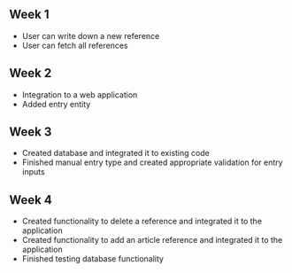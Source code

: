 ## Week 1


- User can write down a new reference
- User can fetch all references 

## Week 2


- Integration to a web application
- Added entry entity

## Week 3


- Created database and integrated it to existing code
- Finished manual entry type and created appropriate validation for entry inputs

## Week 4

- Created functionality to delete a reference and integrated it to the application
- Created functionality to add an article reference and integrated it to the application
- Finished testing database functionality
